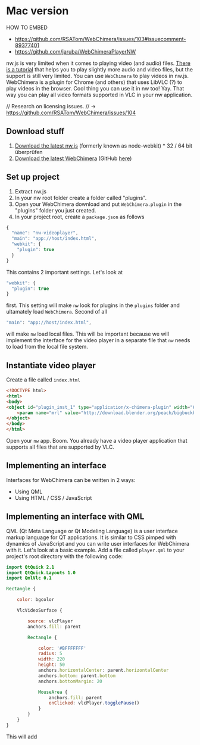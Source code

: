 # Mac version

HOW TO EMBED
 * https://github.com/RSATom/WebChimera/issues/103#issuecomment-89377401
 * https://github.com/jaruba/WebChimeraPlayerNW

nw.js is very limited when it comes to playing video (and audio) files. [There is a tutorial](https://github.com/nwjs/nw.js/wiki/Using-MP3-&-MP4-%28H.264%29-using-the--video--&--audio--tags.) that helps you to play slightly more audio and video files, but the support is still very limited. You can use `WebChimera` to play videos in nw.js. WebChimera is a plugin for Chrome (and others) that uses LibVLC (?) to play videos in the browser. Cool thing you can use it in nw too! Yay. That way you can play all video formats supported in VLC in your nw application.

// Research on licensing issues.
// -> https://github.com/RSATom/WebChimera/issues/104

## Download stuff

1. [Download the latest nw.js](https://github.com/nwjs/nw.js/) (formerly known as node-webkit) * 32 / 64 bit überprüfen
2. [Download the latest WebChimera](http://www.webchimera.org/download) (GitHub [here](https://github.com/RSATom/WebChimera/))

## Set up project

1. Extract nw.js
2. In your nw root folder create a folder called "plugins".
3. Open your WebChimera download and put `WebChimera.plugin` in the "plugins" folder you just created.
4. In your project root, create a `package.json` as follows

```javascript
{
  "name": "nw-videoplayer",
  "main": "app://host/index.html",
  "webkit": {
    "plugin": true
  }
}
```

This contains 2 important settings. Let's look at

```javascript
"webkit": {
  "plugin": true
}
```

first. This setting will make `nw` look for plugins in the `plugins` folder and ultamately load `WebChimera`. Second of all

```javascript
"main": "app://host/index.html",
```

will make `nw` load local files. This will be important because we will implement the interface for the video player in a separate file that `nw` needs to load from the local file system.

## Instantiate video player

Create a file called `index.html`

```html
<!DOCTYPE html>
<html>
<body>
<object id="plugin_inst_1" type="application/x-chimera-plugin" width="600" height="338">
    <param name="mrl" value="http://download.blender.org/peach/bigbuckbunny_movies/big_buck_bunny_480p_stereo.avi" />
</object>
</body>
</html>
```

Open your `nw` app. Boom. You already have a video player application that supports all files that are supported by VLC.

## Implementing an interface

Interfaces for WebChimera can be written in 2 ways:

 * Using QML
 * Using HTML / CSS / JavaScript

## Implementing an interface with QML

QML (Qt Meta Language or Qt Modeling Language) is a user interface markup language for QT applications. It is similar to CSS pimped with dynamics of JavaScript and you can write user interfaces for WebChimera with it. Let's look at a basic example. Add a file called `player.qml` to your project's root directory with the following code:

```qml
import QtQuick 2.1
import QtQuick.Layouts 1.0
import QmlVlc 0.1

Rectangle {

    color: bgcolor

    VlcVideoSurface {

        source: vlcPlayer
        anchors.fill: parent

        Rectangle {

            color: '#BFFFFFFF'
            radius: 5
            width: 220
            height: 50
            anchors.horizontalCenter: parent.horizontalCenter
            anchors.bottom: parent.bottom
            anchors.bottomMargin: 20

            MouseArea {
                anchors.fill: parent
                onClicked: vlcPlayer.togglePause()
            }
        }
    }
}
```
This will add
